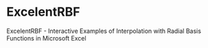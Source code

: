 # ExcelentRBF
ExcelentRBF - Interactive Examples of Interpolation with Radial Basis Functions in Microsoft Excel
